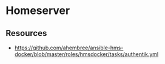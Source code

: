 # Homeserver

## Resources

- https://github.com/ahembree/ansible-hms-docker/blob/master/roles/hmsdocker/tasks/authentik.yml
